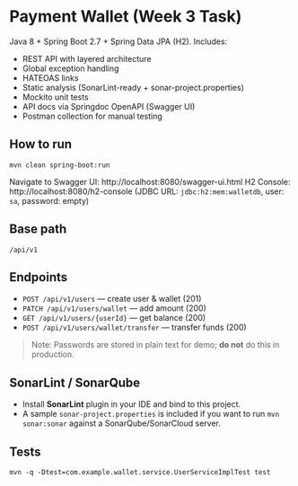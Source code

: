# Payment Wallet (Week 3 Task)

Java 8 + Spring Boot 2.7 + Spring Data JPA (H2). Includes:
- REST API with layered architecture
- Global exception handling
- HATEOAS links
- Static analysis (SonarLint-ready + sonar-project.properties)
- Mockito unit tests
- API docs via Springdoc OpenAPI (Swagger UI)
- Postman collection for manual testing

## How to run
```
mvn clean spring-boot:run
```
Navigate to Swagger UI: http://localhost:8080/swagger-ui.html
H2 Console: http://localhost:8080/h2-console (JDBC URL: `jdbc:h2:mem:walletdb`, user: `sa`, password: empty)

## Base path
`/api/v1`

## Endpoints
- `POST /api/v1/users` — create user & wallet (201)
- `PATCH /api/v1/users/wallet` — add amount (200)
- `GET /api/v1/users/{userId}` — get balance (200)
- `POST /api/v1/users/wallet/transfer` — transfer funds (200)

> Note: Passwords are stored in plain text for demo; **do not** do this in production.

## SonarLint / SonarQube
- Install **SonarLint** plugin in your IDE and bind to this project.
- A sample `sonar-project.properties` is included if you want to run `mvn sonar:sonar` against a SonarQube/SonarCloud server.

## Tests
```
mvn -q -Dtest=com.example.wallet.service.UserServiceImplTest test
```
